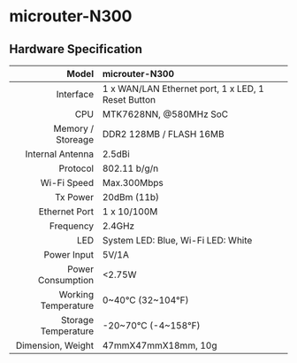 # microuter-N300

## Hardware Specification

|               Model | microuter-N300                    |
| ------------------: | :-------------------------------- |
|           Interface | 1 x WAN/LAN Ethernet port, 1 x LED, 1 Reset Button |
|                 CPU | MTK7628NN, @580MHz SoC            |
|   Memory / Storeage | DDR2 128MB / FLASH 16MB           |
|    Internal Antenna | 2.5dBi                            |
|            Protocol | 802.11 b/g/n                      |
|         Wi-Fi Speed | Max.300Mbps                       |
|            Tx Power | 20dBm (11b)                       |
|       Ethernet Port | 1 x 10/100M                       |
|           Frequency | 2.4GHz                            |
|                 LED | System LED: Blue, Wi-Fi LED: White|
|         Power Input | 5V/1A                             |
|   Power Consumption | <2.75W                            |
| Working Temperature | 0~40°C (32~104°F)                 |
| Storage Temperature | -20~70°C (-4~158°F)               |
|  Dimension, Weight  | 47mmX47mmX18mm, 10g               |





   







